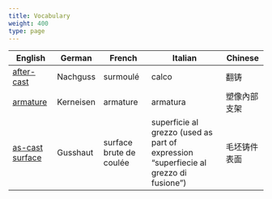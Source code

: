 ```yaml
---
title: Vocabulary
weight: 400
type: page
---
```



| English | German | French | Italian | Chinese |
| --- | --- | --- | --- | --- |
| [after-cast](/vocabulary/after-cast/) | Nachguss | surmoulé | calco | 翻铸 |
| [armature](/vocabulary/armature/) | Kerneisen | armature | armatura | 塑像內部支架 |
| [as-cast surface]((/vocabulary/as-cast-surface/)) | Gusshaut | surface brute de coulée | superficie al grezzo (used as part of expression “superfiecie al grezzo di fusione”) | 毛坯铸件表面 |